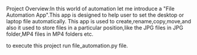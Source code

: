 Project Overview:In this world of automation let me introduce a "File Automation App".This app is designed to help user to set the desktop or laptop file automatically.
This app is used to create,rename,copy,move,and also it used to store files in a particular position,like the JPG files in JPG folder,MP4 files in MP4 folders etc.

to execute this project run file_automation.py file.
